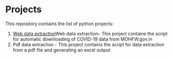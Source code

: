 # Projects
This repository contains the list of python projects:
01. [Web data extraction](https://github.com/etegaurav/Projects/blob/master/01.%20Web%20data%20extraction/Covid-19%20_Data_Extraction/COVID-19_Status_India.ipynb)Web data extraction- This project contains the script for automatic downloading of COVID-19 data from MOHFW.gov.in
02. Pdf data extraction - This project contains the script for data extraction from a pdf file and generating an excel output


